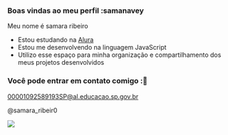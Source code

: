 ### Boas vindas ao meu perfil :samanavey

Meu nome é samara ribeiro

- Estou estudando na [Alura](https://www.alura.com.br)
- Estou me desenvolvendo na linguagem JavaScript
- Utilizo esse espaço para minha organização e compartilhamento dos meus projetos desenvolvidos

### Você pode entrar em contato comigo :💌

00001092589193SP@al.educacao.sp.gov.br

@samara_ribeir0

![](https://media1.tenor.com/m/wFZSTXCzdLMAAAAC/acervoism-gifs-agatha-nunes.gif)
